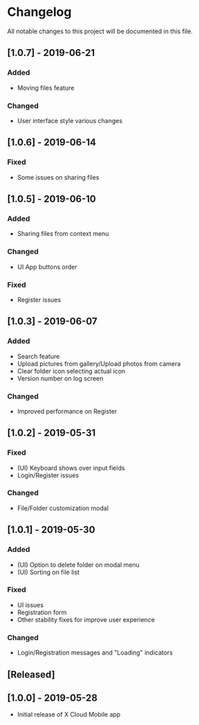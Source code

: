 # Changelog
All notable changes to this project will be documented in this file.

## [1.0.7] - 2019-06-21
### Added
- Moving files feature

### Changed
- User interface style various changes

## [1.0.6] - 2019-06-14
### Fixed
- Some issues on sharing files

## [1.0.5] - 2019-06-10
### Added
- Sharing files from context menu

### Changed
- UI App buttons order

### Fixed
- Register issues

## [1.0.3] - 2019-06-07
### Added
- Search feature
- Upload pictures from gallery/Upload photos from camera
- Clear folder icon selecting actual icon
- Version number on log screen

### Changed
- Improved performance on Register

## [1.0.2] - 2019-05-31
### Fixed
- (UI) Keyboard shows over input fields
- Login/Register issues

### Changed
- File/Folder customization modal

## [1.0.1] - 2019-05-30
### Added
- (UI) Option to delete folder on modal menu
- (UI) Sorting on file list

### Fixed
- UI issues
- Registration form
- Other stability fixes for improve user experience

### Changed
- Login/Registration messages and "Loading" indicators

## [Released]

## [1.0.0] - 2019-05-28
- Initial release of X Cloud Mobile app
